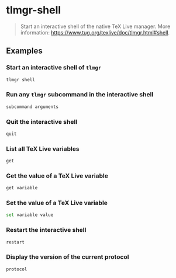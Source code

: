 # tlmgr-shell

> Start an interactive shell of the native TeX Live manager. More information: <https://www.tug.org/texlive/doc/tlmgr.html#shell>.

## Examples

### Start an interactive shell of `tlmgr`

```bash
tlmgr shell
```

### Run any `tlmgr` subcommand in the interactive shell

```bash
subcommand arguments
```

### Quit the interactive shell

```bash
quit
```

### List all TeX Live variables

```bash
get
```

### Get the value of a TeX Live variable

```bash
get variable
```

### Set the value of a TeX Live variable

```bash
set variable value
```

### Restart the interactive shell

```bash
restart
```

### Display the version of the current protocol

```bash
protocol
```
